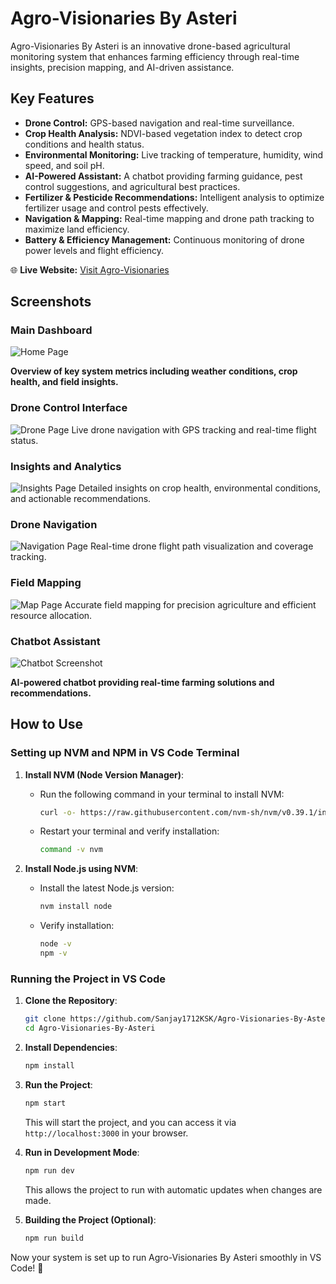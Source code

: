 # Agro-Visionaries By Asteri

Agro-Visionaries By Asteri is an innovative drone-based agricultural monitoring system that enhances farming efficiency through real-time insights, precision mapping, and AI-driven assistance.

## Key Features
- **Drone Control:** GPS-based navigation and real-time surveillance.
- **Crop Health Analysis:** NDVI-based vegetation index to detect crop conditions and health status.
- **Environmental Monitoring:** Live tracking of temperature, humidity, wind speed, and soil pH.
- **AI-Powered Assistant:** A chatbot providing farming guidance, pest control suggestions, and agricultural best practices.
- **Fertilizer & Pesticide Recommendations:** Intelligent analysis to optimize fertilizer usage and control pests effectively.
- **Navigation & Mapping:** Real-time mapping and drone path tracking to maximize land efficiency.
- **Battery & Efficiency Management:** Continuous monitoring of drone power levels and flight efficiency.

🌐 **Live Website:** [Visit Agro-Visionaries](https://agro-visionaries.in)

## Screenshots


### Main Dashboard
![Home Page](https://github.com/Sanjay1712KSK/Agro-Visionaries-By-Asteri/blob/main/Output%20Screenshots/Home%20page.jpeg?raw=true)

**Overview of key system metrics including weather conditions, crop health, and field insights.**

### Drone Control Interface
![Drone Page](https://github.com/Sanjay1712KSK/Agro-Visionaries-By-Asteri/blob/main/Output%20Screenshots/DRONE%20PAGE.jpeg?raw=true)
Live drone navigation with GPS tracking and real-time flight status.

### Insights and Analytics
![Insights Page](https://github.com/Sanjay1712KSK/Agro-Visionaries-By-Asteri/blob/main/Output%20Screenshots/Insights%20Page.jpeg?raw=true)
Detailed insights on crop health, environmental conditions, and actionable recommendations.

### Drone Navigation
![Navigation Page](https://github.com/Sanjay1712KSK/Agro-Visionaries-By-Asteri/blob/main/Output%20Screenshots/Navigation%20Page.jpeg?raw=true)
Real-time drone flight path visualization and coverage tracking.

### Field Mapping
![Map Page](https://github.com/Sanjay1712KSK/Agro-Visionaries-By-Asteri/blob/main/Output%20Screenshots/Map%20Page.jpeg?raw=true)
Accurate field mapping for precision agriculture and efficient resource allocation.

### Chatbot Assistant
![Chatbot Screenshot](https://github.com/Sanjay1712KSK/Agro-Visionaries-By-Asteri/blob/main/Output%20Screenshots/Chatbot%20Screenshot.jpeg?raw=true)

**AI-powered chatbot providing real-time farming solutions and recommendations.**

## How to Use

### Setting up NVM and NPM in VS Code Terminal
1. **Install NVM (Node Version Manager)**:
   - Run the following command in your terminal to install NVM:
     ```sh
     curl -o- https://raw.githubusercontent.com/nvm-sh/nvm/v0.39.1/install.sh | bash
     ```
   - Restart your terminal and verify installation:
     ```sh
     command -v nvm
     ```

2. **Install Node.js using NVM**:
   - Install the latest Node.js version:
     ```sh
     nvm install node
     ```
   - Verify installation:
     ```sh
     node -v
     npm -v
     ```

### Running the Project in VS Code
1. **Clone the Repository**:
   ```sh
   git clone https://github.com/Sanjay1712KSK/Agro-Visionaries-By-Asteri.git
   cd Agro-Visionaries-By-Asteri
   ```

2. **Install Dependencies**:
   ```sh
   npm install
   ```

3. **Run the Project**:
   ```sh
   npm start
   ```
   This will start the project, and you can access it via `http://localhost:3000` in your browser.

4. **Run in Development Mode**:
   ```sh
   npm run dev
   ```
   This allows the project to run with automatic updates when changes are made.

5. **Building the Project (Optional)**:
   ```sh
   npm run build
   ```

Now your system is set up to run Agro-Visionaries By Asteri smoothly in VS Code! 🚀
